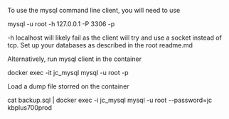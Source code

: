 
To use the mysql command line client, you will need to use 

mysql -u root -h 127.0.0.1 -P 3306 -p

-h localhost will likely fail as the client will try and use a socket instead of tcp. Set up your databases as described in the root readme.md

Alternatively, run mysql client in the container

docker exec -it jc_mysql mysql -u root -p

Load a dump file storred on the container

cat backup.sql | docker exec -i jc_mysql mysql -u root --password=jc kbplus700prod

